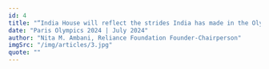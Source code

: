 ```yaml
---
id: 4
title: "“India House will reflect the strides India has made in the Olympic movement”"
date: "Paris Olympics 2024 | July 2024"
author: "Nita M. Ambani, Reliance Foundation Founder-Chairperson"
imgSrc: "/img/articles/3.jpg"
quote: ""
---
```

